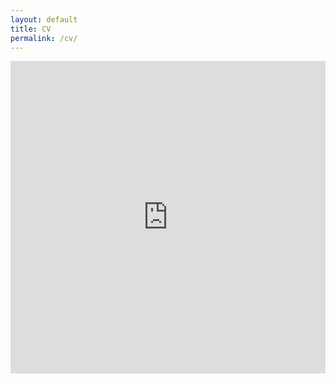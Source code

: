 ```yaml
---
layout: default
title: CV
permalink: /cv/
---
```


<iframe src="https://drive.google.com/file/d/1iYcX-j2Of56VFLQByBtPKPOTiK2tZScs/preview" frameborder="0" width = "100%" height = "500px" allowfullscreen="allowfullscreen"> PDf of CV uploaded to Google Drive</iframe>


